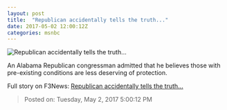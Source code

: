 ```yaml
---
layout: post
title:  "Republican accidentally tells the truth..."
date: 2017-05-02 12:00:12Z
categories: msnbc
---
```


![Republican accidentally tells the truth...](http://www.msnbc.com/sites/msnbc/files/styles/ratio--1_91-1--1200x630/public/gettyimages-182136335.jpg?itok=Un05MUIm)

An Alabama Republican congressman admitted that he believes those with pre-existing conditions are less deserving of protection.


Full story on F3News: [Republican accidentally tells the truth...](http://www.f3nws.com/n/AkRCFB)

> Posted on: Tuesday, May 2, 2017 5:00:12 PM
